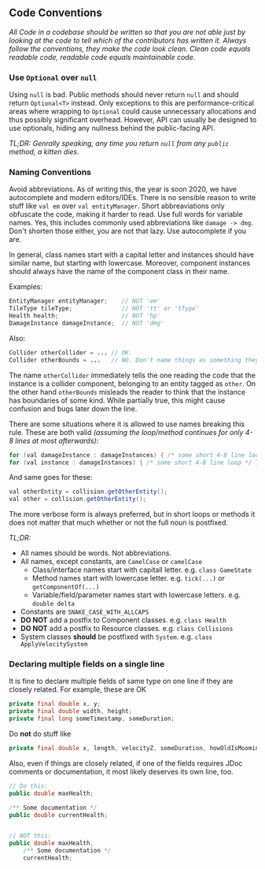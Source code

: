 Code Conventions
----------------

*All Code in a codebase should be written so that you are not able just by looking at the code to tell which of the contributors has written it. Always follow the conventions, they make the code look clean. Clean code equals readable code, readable code equals maintainable code.*


### Use `Optional` over `null`
Using `null` is bad. Public methods should never return `null` and should return `Optional<T>` instead. Only exceptions to this are performance-critical areas where wrapping to `Optional` could cause unnecessary allocations and thus possibly significant overhead. However, API can usually be designed to use optionals, hiding any nullness behind the public-facing API.

*TL;DR: Genrally speaking, any time you return `null` from any `public` method, a kitten dies.*


### Naming Conventions
Avoid abbreviations. As of writing this, the year is soon 2020, we have autocomplete and modern editors/IDEs. There is no sensible reason to write stuff like `val em` over `val entityManager`. Short abbreaviations only obfuscate the code, making it harder to read. Use full words for variable names. Yes, this includes commonly used abbreviations like `damage -> dmg`. Don't shorten those either, you are not that lazy. Use autocomplete if you are.

In general, class names start with a capital letter and instances should have similar name, but starting with lowercase. Moreover, component instances should always have the name of the component class in their name.

Examples:
```java
EntityManager entityManager;    // NOT 'em'
TileType tileType;              // NOT 'tt' or 'tType'
Health health;                  // NOT 'hp'
DamageInstance damageInstance;  // NOT 'dmg'
```

Also:
```java
Collider otherCollider = ... // OK.
Collider otherBounds = ...   // NO. Don't name things as something they are not.
```
The name `otherCollider` immediately tells the one reading the code that the instance is a collider component, belonging to an entity tagged as `other`. On the other hand `otherBounds` misleads the reader to think that the instance has boundaries of some kind. While partially true, this might cause confusion and bugs later down the line.

There are some situations where it is allowed to use names breaking this rule. These are both valid *(assuming the loop/method continues for only 4-8 lines at most afterwards)*:
```java
for (val damageInstance : damageInstances) { /* some short 4-8 line loop */ }
for (val instance : damageInstances) { /* some short 4-8 line loop */ }
```
And same goes for these:
```java
val otherEntity = collision.getOtherEntity();
val other = collision.getOtherEntity();
```

The more verbose form is always preferred, but in short loops or methods it does not matter that much whether or not the full noun is postfixed.

*TL;DR:*
- All names should be words. Not abbreviations.
- All names, except constants, are `CamelCase` or `camelCase`
    - Class/interface names start with capitall letter. e.g. `class GameState`
    - Method names start with lowercase letter. e.g. `tick(...)` or `getComponentOf(...)`
    - Variable/field/parameter names start with lowercase letters. e.g. `double delta`
- Constants are `SNAKE_CASE_WITH_ALLCAPS`
- **DO NOT** add a postfix to Component classes. e.g. `class Health`
- **DO NOT** add a postfix to Resource classes. e.g. `class Collisions`
- System classes **should** be postfixed with `System`. e.g. `class ApplyVelocitySystem`


### Declaring multiple fields on a single line

It is fine to declare multiple fields of same type on one line if they are closely related. For example, these are OK
```java
private final double x, y;
private final double width, height;
private final long someTimestamp, someDuration;
```

Do **not** do stuff like
```java
private final double x, length, velocityZ, someDuration, howOldIsMoominpappa;
```

Also, even if things are closely related, if one of the fields requires JDoc comments or documentation, 
it most likely deserves its own line, too.
```java
// Do this:
public double maxHealth;

/** Some documentation */
public double currentHealth;


// NOT this:
public double maxHealth,
    /** Some documentation */
    currentHealth;
```
